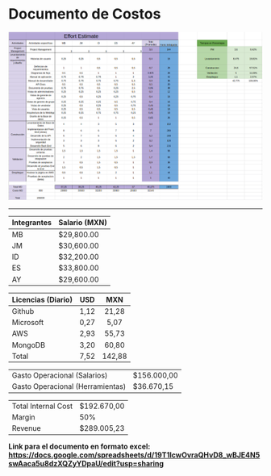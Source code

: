 # Documento de Costos

![Tabla de Estimación de Esfuerzo](./img/effort_estimate.png "Tabla de Estimación de Esfuerzo")

---
|Integrantes|Salario (MXN)|
|---|---|
|MB	|$29,800.00|
|JM	|$30,600.00|
|ID	|$32,200.00|
|ES	|$33,800.00|
|AY	|$29,600.00|

|Licencias (Diario)|	USD|	MXN|
|---|:---:|:---:|
Github|	1,12	|21,28
Microsoft|	0,27	|5,07
AWS	|2,93	|55,73
MongoDB|	3,20	|60,80
Total	|7,52|	142,88

|||
|---|---|
Gasto Operacional (Salarios)	|$156.000,00|
Gasto Operacional (Herramientas) 	|$36.670,15|

|||
|---|---|
Total Internal Cost	|$192.670,00
Margin	|50%
Revenue	|$289.005,23

**Link para el documento en formato excel: https://docs.google.com/spreadsheets/d/19T1lcwOvraQHvD8_wBJE4N5swAaca5u8dzXQZyYDpaU/edit?usp=sharing**